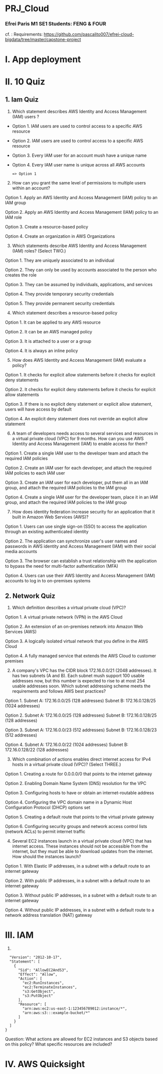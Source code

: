 # PRJ_Cloud
### Efrei Paris M1 SE1 Students: FENG & FOUR
cf. : Requirements: https://github.com/pascalito007/efrei-cloud-bigdata/tree/master/capstone-project

# I. App deployment




# II. 10 Quiz
## 1. Iam Quiz
1. Which statement describes AWS Identity and Access Management (IAM) users ?

-   Option 1. IAM users are used to control access to a specific AWS resource
-   Option 2. IAM users are used to control access to a specific AWS resource
-   Option 3. Every IAM user for an account mush have a unique name
-   Option 4. Every IAM user name is unique across all AWS accounts

        => Option 1 


2. How can you grant the same level of permissions to multiple users within an account?

Option 1. Apply an AWS Identity and Access Management (IAM) policy to an IAM group

Option 2. Apply an AWS Identity and Access Management (IAM) policy to an IAM role

Option 3. Create a resource-based policy

Option 4. Create an organization in AWS Organizations


3. Which statements describe AWS Identity and Access Management (IAM) roles? (Select TWO.)

Option 1. They are uniquely associated to an individual

Option 2. They can only be used by accounts associated to the person who creates the role

Option 3. They can be assumed by individuals, applications, and services

Option 4. They provide temporary security credentials

Option 5. They provide permanent security credentials


4. Which statement describes a resource-based policy

Option 1. It can be applied to any AWS resource

Option 2. It can be an AWS managed policy

Option 3. It is attached to a user or a group

Option 4. It is always an inline policy


5. How does AWS Identity and Access Management (IAM) evaluate a policy?

Option 1. It checks for explicit allow statements before it checks for explicit deny statements

Option 2. It checks for explicit deny statements before it checks for explicit allow statements

Option 3. If there is no explicit deny statement or explicit allow statement, users will have access by default

Option 4. An explicit deny statement does not override an explicit allow statement


6. A team of developers needs access to several services and resources in a virtual private cloud (VPC) for 9 months. How can you use AWS Identity and Access Management (IAM) to enable access for them?

Option 1. Create a single IAM user to the developer team and attach the required IAM policies

Option 2. Create an IAM user for each developer, and attach the required IAM policies to each IAM user

Option 3. Create an IAM user for each developer, put them all in an IAM group, and attach the required IAM policies to the IAM group

Option 4. Create a single IAM user for the developer team, place it in an IAM group, and attach the required IAM policies to the IAM group


7. How does identity federation increase security for an application that it built in Amazon Web Services (AWS)?

Option 1. Users can use single sign-on (SSO) to access the application through an existing authenticated identity

Option 2. The application can synchronize user's user names and passwords in AWS identity and Access Management (IAM) with their social media accounts

Option 3. The browser can establish a trust relationship with the application to bypass the need for multi-factor authentication (MFA)

Option 4. Users can use their AWS Identity and Access Management (IAM) accounts to log in to on-premises systems


## 2. Network Quiz
1. Which definition describes a virtual private cloud (VPC)?

Option 1. A virtual private network (VPN) in the AWS Cloud

Option 2. An extension of an on-premises network into Amazon Web Services (AWS)

Option 3. A logically isolated virtual network that you define in the AWS Cloud

Option 4. A fully managed service that extends the AWS Cloud to customer premises


2. A company's VPC has the CIDR block 172.16.0.0/21 (2048 addresses). It has two subnets (A and B). Each subnet mush support 100 usable addresses now, but this number is expected to rise to at most 254 usable addresses soon. Which subnet addressing scheme meets the requirements and follows AWS best practices?

Option 1. Subnet A: 172.16.0.0/25 (128 addresses) Subnet B: 172.16.0.128/25 (1024 addresses)

Option 2. Subnet A: 172.16.0.0/25 (128 addresses) Subnet B: 172.16.0.128/25 (128 addresses)

Option 3. Subnet A: 172.16.0.0/23 (512 addresses) Subnet B: 172.16.0.128/23 (512 addresses)

Option 4. Subnet A: 172.16.0.0/22 (1024 addresses) Subnet B: 172.16.0.128/22 (128 addresses)


3. Which combination of actions enables direct internet access for IPv4 hosts in a virtual private cloud (VPC)? (Select THREE.)

Option 1. Creating a route for 0.0.0.0/0 that points to the internet gateway

Option 2. Enabling Domain Name System (DNS) resolution for the VPC

Option 3. Configuring hosts to have or obtain an internet-routable address

Option 4. Configuring the VPC domain name in a Dynamic Host Configuration Protocol (DHCP) options set

Option 5. Creating a default route that points to the virtual private gateway

Option 6. Configuring security groups and network access control lists (network ACLs) to permit internet traffic


4. Several EC2 instances launch in a virtual private cloud (VPC) that has internet access. These instances should not be accessible from the internet, but they must be able to download updates from the internet. How should the instances launch?

Option 1. With Elastic IP addresses, in a subnet with a default route to an internet gateway

Option 2. With public IP addresses, in a subnet with a default route to an internet gateway

Option 3. Without public IP addresses, in a subnet with a default route to an internet gateway

Option 4. Without public IP addresses, in a subnet with a default route to a network address translation (NAT) gateway




# III. IAM
1. 
```{
  "Version": "2012-10-17",
  "Statement": [
    {
      "Sid": "AllowEC2AndS3",
      "Effect": "Allow",
      "Action": [
        "ec2:RunInstances",
        "ec2:TerminateInstances",
        "s3:GetObject",
        "s3:PutObject"
      ],
      "Resource": [
        "arn:aws:ec2:us-east-1:123456789012:instance/*",
        "arn:aws:s3:::example-bucket/*"
      ]
    }
  ]
}
```

Question: What actions are allowed for EC2 instances and S3 objects based on this policy? What specific resources are included?




# IV. AWS Quicksight


